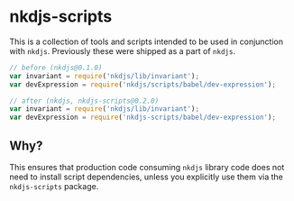 # nkdjs-scripts

This is a collection of tools and scripts intended to be used in conjunction with `nkdjs`. Previously these were shipped as a part of `nkdjs`.

```js
// before (nkdjs@0.1.0)
var invariant = require('nkdjs/lib/invariant');
var devExpression = require('nkdjs/scripts/babel/dev-expression');

// after (nkdjs, nkdjs-scripts@0.2.0)
var invariant = require('nkdjs/lib/invariant');
var devExpression = require('nkdjs-scripts/babel/dev-expression');
```

## Why?

This ensures that production code consuming `nkdjs` library code does not need to install script dependencies, unless you explicitly use them via the `nkdjs-scripts` package.
